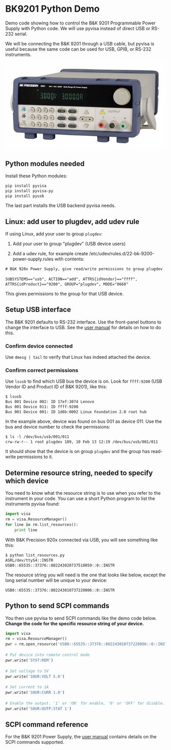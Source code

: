 # BK9201 Python Demo

Demo code showing how to control the B&K 9201 Programmable Power Supply with Python code.
We will use pyvisa instead of direct USB or RS-232 serial.

We will be connecting the B&K 9201 through a USB cable, but pyvisa is useful because the
same code can be used for USB, GPIB, or RS-232 instruments.

![B&K 9201](BK_9201_Power_Supply.jpeg)

## Python modules needed

Install these Python modules:

    pip install pyvisa
    pip install pyvisa-py
    pip install pyusb

The last part installs the USB backend pyvisa needs.

## Linux: add user to plugdev, add udev rule

If using Linux, add your user to group `plugdev`:

1. Add your user to group "plugdev" (USB device users)

2. Add a udev rule, for example create /etc/udev/rules.d/22-bk-9200-power-supply.rules with contents:

```
# B&K 920x Power Supply, give read/write permissions to group plugdev

SUBSYSTEMS=="usb", ACTION=="add", ATTRS{idVendor}=="ffff", ATTRS{idProduct}=="9200", GROUP="plugdev", MODE="0660"
```
This gives permissions to the group for that USB device.

## Setup USB interface

The B&K 9201 defaults to RS-232 interface. Use the front-panel buttons to change the
interface to USB. See the [user manual](https://bkpmedia.s3.amazonaws.com/downloads/manuals/en-us/9200_Series_manual.pdf)
for details on how to do this.

### Confirm device connected

Use `dmesg | tail` to verify that Linux has indeed attached the device.

### Confirm correct permissions

Use `lsusb` to find which USB bus the device is on. Look for `ffff:9200` (USB Vendor ID and 
Product ID of B&K 9201), like this:

```
$ lsusb
Bus 001 Device 002: ID 17ef:3074 Lenovo 
Bus 001 Device 011: ID ffff:9200
Bus 001 Device 001: ID 1d6b:0002 Linux Foundation 2.0 root hub
```

In the example above, device was found on bus 001 as device 011. Use the bus and device
number to check the permissions:

```
$ ls -l /dev/bus/usb/001/011
crw-rw-r-- 1 root plugdev 189, 10 Feb 13 12:19 /dev/bus/usb/001/011
```

It should show that the device is on group `plugdev` and the group has 
read-write permissions to it.

## Determine resource string, needed to specify which device

You need to know what the resource string is to use when you refer to 
the instrument in your code. You can use a short Python program to list
the instruments pyvisa found:

```python
import visa
rm = visa.ResourceManager()
for line in rm.list_resources():
    print line
```

With B&K Precision 920x connected via USB, you will see something like this:

```
$ python list_resources.py 
ASRL/dev/ttyS4::INSTR
USB0::65535::37376::802243020737510059::0::INSTR
```

The resource string you will need is the one that looks like below, except the long
serial number will be unique to your device:

    USB0::65535::37376::802243010737220006::0::INSTR

## Python to send SCPI commands

You then use pyvisa to send SCPI commands like the demo code below. **Change the code for
the specific resource string of your device.**

```python
import visa
rm = visa.ResourceManager()
pwr = rm.open_resource('USB0::65535::37376::802243010737220006::0::INSTR')

# Put device into remote control mode
pwr.write('SYST:REM')

# Set voltage to 5V
pwr.write('SOUR:VOLT 5.0')

# Set current to 1A
pwr.write('SOUR:CURR 1.0')

# Enable the output. '1' or 'ON' for enable, '0' or 'OFF' for disable.
pwr.write('SOUR:OUTP:STAT 1')
```

## SCPI command reference

For the B&K 9201 Power Supply, the [user manual](https://bkpmedia.s3.amazonaws.com/downloads/manuals/en-us/9200_Series_manual.pdf)
contains details on the SCPI commands supported.

